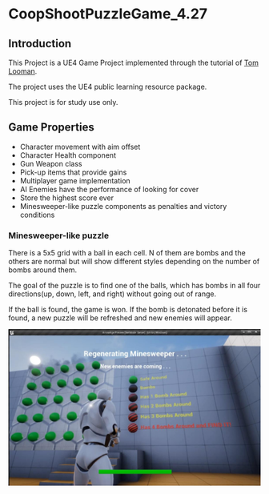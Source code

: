 # CoopShootPuzzleGame_4.27

## Introduction

This Project is a UE4 Game Project implemented through the tutorial of  [Tom Looman](https://www.tomlooman.com/unreal-engine-cpp-survival-sample-game/). 

The project uses the UE4 public learning resource package. 

This project is for study use only.

## Game Properties

- Character movement with aim offset
- Character Health component
- Gun Weapon class
- Pick-up items that provide gains
- Multiplayer game implementation
- AI Enemies have the performance of looking for cover
- Store the highest score ever
- Minesweeper-like puzzle components  as penalties and victory conditions

### Minesweeper-like puzzle

There is a 5x5 grid with a ball in each cell. N of them are bombs and the others are normal but will show different styles depending on the number of bombs around them.

The goal of the puzzle is to find one of the balls, which has bombs in all four directions(up, down, left, and right) without going out of range.

If the ball is found, the game is won. If the bomb is detonated before it is found, a new puzzle will be refreshed and new enemies will appear.

![20220423_180643046](https://github.com/aaronappleu2/CoopShootPuzzleGame_4.27/blob/main/sample.jpg)
